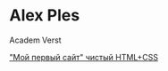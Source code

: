 # Alex Ples

Academ Verst

["Мой первый сайт" чистый HTML+CSS](https://alexples.github.io/million_html+css_clean/)
